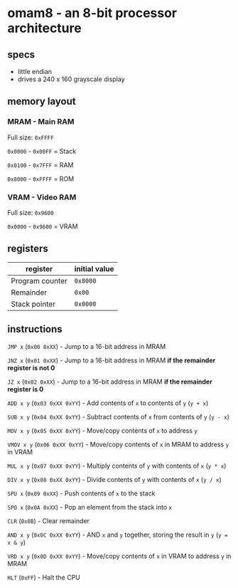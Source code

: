 # omam8 - an 8-bit processor architecture

## specs
- little endian
- drives a 240 x 160 grayscale display

## memory layout
### MRAM - Main RAM
Full size: `0xFFFF`

`0x0000` - `0x00FF` = Stack

`0x0100` - `0x7FFF` = RAM

`0x8000` - `0xFFFF` = ROM


### VRAM - Video RAM
Full size: `0x9600`

`0x0000` - `0x9600` = VRAM


## registers
| register | initial value |
| -------- | ------------- |
| Program counter | `0x8000` |
| Remainder | `0x00` |
| Stack pointer | `0x0000` |


## instructions
`JMP x` (`0x00 0xXX`) - Jump to a 16-bit address in MRAM

`JNZ x` (`0x01 0xXX`) - Jump to a 16-bit address in MRAM **if the remainder register is not 0**

`JZ x` (`0x02 0xXX`) - Jump to a 16-bit address in MRAM **if the remainder register is 0**

`ADD x y` (`0x03 0xXX 0xYY`) - Add contents of `x` to contents of `y` (`y + x`)

`SUB x y` (`0x04 0xXX 0xYY`) - Subtract contents of `x` from contents of `y` (`y - x`)

`MOV x y` (`0x05 0xXX 0xYY`) - Move/copy contents of `x` to address `y`

`VMOV x y` (`0x06 0xXX 0xYY`) - Move/copy contents of `x` in MRAM to address `y` in VRAM

`MUL x y` (`0x07 0xXX 0xYY`) - Multiply contents of `y` with contents of `x` (`y * x`)

`DIV x y` (`0x08 0xXX 0xYY`) - Divide contents of `y` with contents of `x` (`y / x`)

`SPU x` (`0x09 0xXX`) - Push contents of `x` to the stack

`SPO x` (`0x0A 0xXX`) - Pop an element from the stack into `x`

`CLR` (`0x0B`) - Clear remainder

`AND x y` (`0x0C 0xXX 0xYY`) - AND `x` and `y` together, storing the result in `y` (`y = x & y`)

`VRD x y` (`0x0D 0xXX 0xYY`) - Move/copy contents of `x` in VRAM to address `y` in MRAM

`HLT` (`0xFF`) - Halt the CPU
